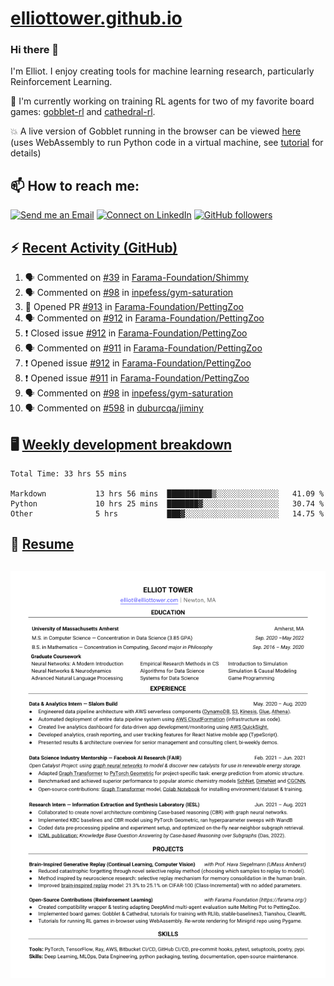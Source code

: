 # [elliottower.github.io](https://github.com/elliottower/elliottower.github.io)

### Hi there 👋

I'm Elliot. I enjoy creating tools for machine learning research, particularly Reinforcement Learning. 

🚀 I'm currently working on training RL agents for two of my favorite board games: [gobblet-rl](https://github.com/elliottower/gobblet-rl) and [cathedral-rl](https://github.com/elliottower/cathedral-rl). 

💥 A live version of Gobblet running in the browser can be viewed [here](https://elliottower.github.io/gobblet-rl/) (uses WebAssembly to run Python code in a virtual machine, see [tutorial](https://github.com/elliottower/gobblet-rl/blob/main/tutorials/WebAssembly/web_assembly.md) for details)


## 📫 How to reach me:

 [![Send me an Email](https://img.shields.io/badge/email-elliot%40elliottower.com-blue)](mailto:elliot@elliottower.com)
 [![Connect on LinkedIn](https://img.shields.io/badge/--linkedin?label=LinkedIn&logo=LinkedIn&style=social)](https://www.linkedin.com/in/elliot-tower)
 [![GitHub followers](https://img.shields.io/github/followers/elliottower?style=social)](https://github.com/elliottower/)
 

## ⚡ [Recent Activity (GitHub)](https://github.com/elliottower)

<!--START_SECTION:activity-->
1. 🗣 Commented on [#39](https://github.com/Farama-Foundation/Shimmy/issues/39) in [Farama-Foundation/Shimmy](https://github.com/Farama-Foundation/Shimmy)
2. 🗣 Commented on [#98](https://github.com/inpefess/gym-saturation/issues/98) in [inpefess/gym-saturation](https://github.com/inpefess/gym-saturation)
3. 💪 Opened PR [#913](https://github.com/Farama-Foundation/PettingZoo/pull/913) in [Farama-Foundation/PettingZoo](https://github.com/Farama-Foundation/PettingZoo)
4. 🗣 Commented on [#912](https://github.com/Farama-Foundation/PettingZoo/issues/912) in [Farama-Foundation/PettingZoo](https://github.com/Farama-Foundation/PettingZoo)
5. ❗️ Closed issue [#912](https://github.com/Farama-Foundation/PettingZoo/issues/912) in [Farama-Foundation/PettingZoo](https://github.com/Farama-Foundation/PettingZoo)
6. 🗣 Commented on [#911](https://github.com/Farama-Foundation/PettingZoo/issues/911) in [Farama-Foundation/PettingZoo](https://github.com/Farama-Foundation/PettingZoo)
7. ❗️ Opened issue [#912](https://github.com/Farama-Foundation/PettingZoo/issues/912) in [Farama-Foundation/PettingZoo](https://github.com/Farama-Foundation/PettingZoo)
8. ❗️ Opened issue [#911](https://github.com/Farama-Foundation/PettingZoo/issues/911) in [Farama-Foundation/PettingZoo](https://github.com/Farama-Foundation/PettingZoo)
9. 🗣 Commented on [#98](https://github.com/inpefess/gym-saturation/issues/98) in [inpefess/gym-saturation](https://github.com/inpefess/gym-saturation)
10. 🗣 Commented on [#598](https://github.com/duburcqa/jiminy/issues/598) in [duburcqa/jiminy](https://github.com/duburcqa/jiminy)
<!--END_SECTION:activity-->


## 🖥️ [Weekly development breakdown](https://wakatime.com/@elliottower)
<!--START_SECTION:waka-->

```text
Total Time: 33 hrs 55 mins

Markdown           13 hrs 56 mins  ██████████▒░░░░░░░░░░░░░░   41.09 %
Python             10 hrs 25 mins  ███████▓░░░░░░░░░░░░░░░░░   30.74 %
Other              5 hrs           ███▓░░░░░░░░░░░░░░░░░░░░░   14.75 %
```

<!--END_SECTION:waka-->


## 📄 [Resume](https://elliottower.github.io/src/pdf/resume.pdf)

<!-- PDF-TO-MARKDOWN:START -->
![Page 1](src/png/page1.png "Page 1")
---
<!-- PDF-TO-MARKDOWN:END -->
